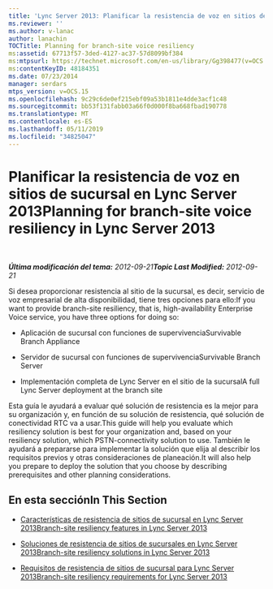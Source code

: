 ```yaml
---
title: 'Lync Server 2013: Planificar la resistencia de voz en sitios de sucursal'
ms.reviewer: ''
ms.author: v-lanac
author: lanachin
TOCTitle: Planning for branch-site voice resiliency
ms:assetid: 67713f57-3ded-4127-ac37-57d8099bf384
ms:mtpsurl: https://technet.microsoft.com/en-us/library/Gg398477(v=OCS.15)
ms:contentKeyID: 48184351
ms.date: 07/23/2014
manager: serdars
mtps_version: v=OCS.15
ms.openlocfilehash: 9c29c6de0ef215ebf09a53b1811e4dde3acf1c48
ms.sourcegitcommit: bb53f131fabb03a66f0d000f8ba668fbad190778
ms.translationtype: MT
ms.contentlocale: es-ES
ms.lasthandoff: 05/11/2019
ms.locfileid: "34825047"
---
```

<div data-xmlns="http://www.w3.org/1999/xhtml">

<div class="topic" data-xmlns="http://www.w3.org/1999/xhtml" data-msxsl="urn:schemas-microsoft-com:xslt" data-cs="http://msdn.microsoft.com/en-us/">

<div data-asp="http://msdn2.microsoft.com/asp">

# <a name="planning-for-branch-site-voice-resiliency-in-lync-server-2013"></a><span data-ttu-id="a92be-102">Planificar la resistencia de voz en sitios de sucursal en Lync Server 2013</span><span class="sxs-lookup"><span data-stu-id="a92be-102">Planning for branch-site voice resiliency in Lync Server 2013</span></span>

</div>

<div id="mainSection">

<div id="mainBody">

<span> </span>

<span data-ttu-id="a92be-103">_**Última modificación del tema:** 2012-09-21_</span><span class="sxs-lookup"><span data-stu-id="a92be-103">_**Topic Last Modified:** 2012-09-21_</span></span>

<span data-ttu-id="a92be-104">Si desea proporcionar resistencia al sitio de la sucursal, es decir, servicio de voz empresarial de alta disponibilidad, tiene tres opciones para ello:</span><span class="sxs-lookup"><span data-stu-id="a92be-104">If you want to provide branch-site resiliency, that is, high-availability Enterprise Voice service, you have three options for doing so:</span></span>

  - <span data-ttu-id="a92be-105">Aplicación de sucursal con funciones de supervivencia</span><span class="sxs-lookup"><span data-stu-id="a92be-105">Survivable Branch Appliance</span></span>

  - <span data-ttu-id="a92be-106">Servidor de sucursal con funciones de supervivencia</span><span class="sxs-lookup"><span data-stu-id="a92be-106">Survivable Branch Server</span></span>

  - <span data-ttu-id="a92be-107">Implementación completa de Lync Server en el sitio de la sucursal</span><span class="sxs-lookup"><span data-stu-id="a92be-107">A full Lync Server deployment at the branch site</span></span>

<span data-ttu-id="a92be-108">Esta guía le ayudará a evaluar qué solución de resistencia es la mejor para su organización y, en función de su solución de resistencia, qué solución de conectividad RTC va a usar.</span><span class="sxs-lookup"><span data-stu-id="a92be-108">This guide will help you evaluate which resiliency solution is best for your organization and, based on your resiliency solution, which PSTN-connectivity solution to use.</span></span> <span data-ttu-id="a92be-109">También le ayudará a prepararse para implementar la solución que elija al describir los requisitos previos y otras consideraciones de planeación.</span><span class="sxs-lookup"><span data-stu-id="a92be-109">It will also help you prepare to deploy the solution that you choose by describing prerequisites and other planning considerations.</span></span>

<div>

## <a name="in-this-section"></a><span data-ttu-id="a92be-110">En esta sección</span><span class="sxs-lookup"><span data-stu-id="a92be-110">In This Section</span></span>

  - [<span data-ttu-id="a92be-111">Características de resistencia de sitios de sucursal en Lync Server 2013</span><span class="sxs-lookup"><span data-stu-id="a92be-111">Branch-site resiliency features in Lync Server 2013</span></span>](lync-server-2013-branch-site-resiliency-features.md)

  - [<span data-ttu-id="a92be-112">Soluciones de resistencia de sitios de sucursales en Lync Server 2013</span><span class="sxs-lookup"><span data-stu-id="a92be-112">Branch-site resiliency solutions in Lync Server 2013</span></span>](lync-server-2013-branch-site-resiliency-solutions.md)

  - [<span data-ttu-id="a92be-113">Requisitos de resistencia de sitios de sucursal para Lync Server 2013</span><span class="sxs-lookup"><span data-stu-id="a92be-113">Branch-site resiliency requirements for Lync Server 2013</span></span>](lync-server-2013-branch-site-resiliency-requirements.md)

</div>

</div>

<span> </span>

</div>

</div>

</div>

